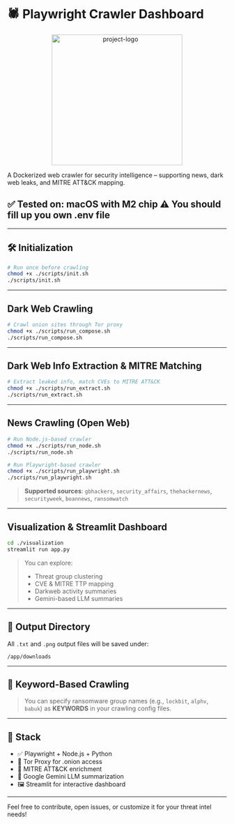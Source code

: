# 🕷️ Playwright Crawler Dashboard

<div align="center">
  <img src="./logo/1.gif" alt="project-logo" width="300"/>
</div>

A Dockerized web crawler for security intelligence – supporting news, dark web leaks, and MITRE ATT\&CK mapping.

✅ **Tested on:** macOS with M2 chip
⚠️ You should fill up you own .env file 
-

---

## 🛠️ Initialization

```bash
# Run once before crawling
chmod +x ./scripts/init.sh
./scripts/init.sh
```

---

## Dark Web Crawling

```bash
# Crawl onion sites through Tor proxy
chmod +x ./scripts/run_compose.sh
./scripts/run_compose.sh
```

---

## Dark Web Info Extraction & MITRE Matching

```bash
# Extract leaked info, match CVEs to MITRE ATT&CK
chmod +x ./scripts/run_extract.sh
./scripts/run_extract.sh
```

---

## News Crawling (Open Web)

```bash
# Run Node.js-based crawler
chmod +x ./scripts/run_node.sh
./scripts/run_node.sh

# Run Playwright-based crawler
chmod +x ./scripts/run_playwright.sh
./scripts/run_playwright.sh
```

> **Supported sources**:
> `gbhackers`, `security_affairs`, `thehackernews`, `securityweek`, `boannews`, `ransomwatch`

---

## Visualization & Streamlit Dashboard

```bash
cd ./visualization
streamlit run app.py
```

> You can explore:
>
> * Threat group clustering
> * CVE & MITRE TTP mapping
> * Darkweb activity summaries
> * Gemini-based LLM summaries

---

## 📂 Output Directory

All `.txt` and `.png` output files will be saved under:

```
/app/downloads
```

---

## 🔑 Keyword-Based Crawling

> You can specify ransomware group names (e.g., `lockbit`, `alphv`, `babuk`)
> as **KEYWORDS** in your crawling config files.

---

## 🧩 Stack

* ✅ Playwright + Node.js + Python
* 🔐 Tor Proxy for .onion access
* 📄 MITRE ATT\&CK enrichment
* 🤖 Google Gemini LLM summarization
* 🖼️ Streamlit for interactive dashboard

---

Feel free to contribute, open issues, or customize it for your threat intel needs!
